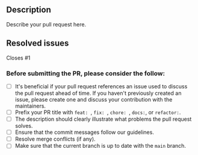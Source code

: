 ## Description

Describe your pull request here.

## Resolved issues

Closes #1

### Before submitting the PR, please consider the follow:
- [ ] It's beneficial if your pull request references an issue used to discuss the pull request ahead of time. If you haven't previously created an issue, please create one and discuss your contribution with the maintainers.
- [ ] Prefix your PR title with `feat: `, `fix: `, `chore: `, `docs:`, or `refactor:`.
- [ ] The description should clearly illustrate what problems the pull request solves.
- [ ] Ensure that the commit messages follow our guidelines.
- [ ] Resolve merge conflicts (if any).
- [ ] Make sure that the current branch is up to date with the `main` branch.